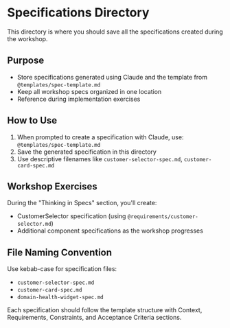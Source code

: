 # Specifications Directory

This directory is where you should save all the specifications created during the workshop.

## Purpose
- Store specifications generated using Claude and the template from `@templates/spec-template.md`
- Keep all workshop specs organized in one location
- Reference during implementation exercises

## How to Use
1. When prompted to create a specification with Claude, use: `@templates/spec-template.md`
2. Save the generated specification in this directory
3. Use descriptive filenames like `customer-selector-spec.md`, `customer-card-spec.md`

## Workshop Exercises
During the "Thinking in Specs" section, you'll create:
- CustomerSelector specification (using `@requirements/customer-selector.md`)
- Additional component specifications as the workshop progresses

## File Naming Convention
Use kebab-case for specification files:
- `customer-selector-spec.md`
- `customer-card-spec.md`
- `domain-health-widget-spec.md`

Each specification should follow the template structure with Context, Requirements, Constraints, and Acceptance Criteria sections.
